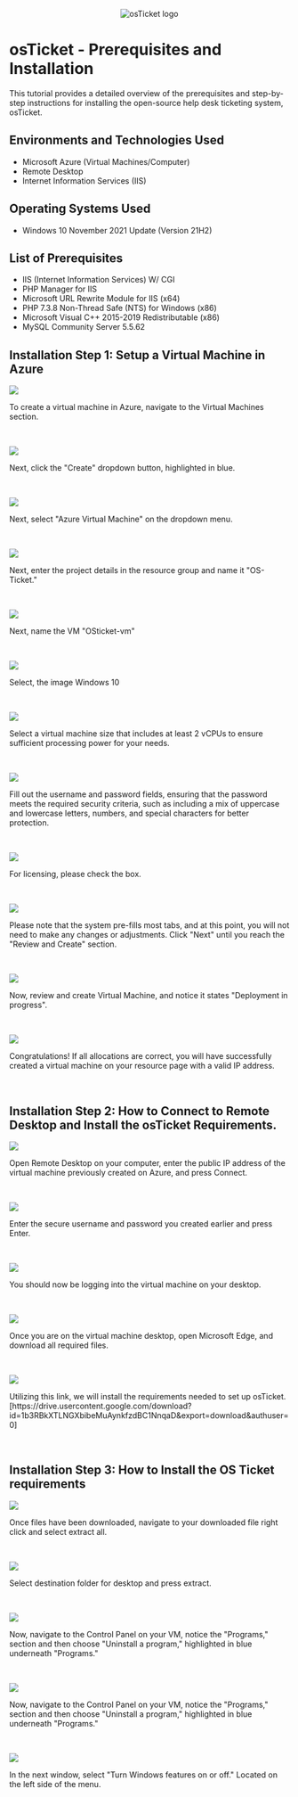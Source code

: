 <p align="center">
<img src="https://i.imgur.com/Clzj7Xs.png" alt="osTicket logo"/>
</p>

<h1>osTicket - Prerequisites and Installation</h1>
This tutorial provides a detailed overview of the prerequisites and step-by-step instructions for installing the open-source help desk ticketing system, osTicket.<br />



<h2>Environments and Technologies Used</h2>

- Microsoft Azure (Virtual Machines/Computer)
- Remote Desktop
- Internet Information Services (IIS)

<h2>Operating Systems Used </h2>

- Windows 10 November 2021 Update (Version 21H2)

<h2>List of Prerequisites</h2>

- IIS (Internet Information Services) W/ CGI
- PHP Manager for IIS
- Microsoft URL Rewrite Module for IIS (x64)
- PHP 7.3.8 Non-Thread Safe (NTS) for Windows (x86)
- Microsoft Visual C++ 2015-2019 Redistributable (x86)
- MySQL Community Server 5.5.62

<h2>Installation Step 1: Setup a Virtual Machine in Azure </h2>

<p>
<img src="https://i.imgur.com/Dz7njNQ.png"/>
</p>
<p>
To create a virtual machine in Azure, navigate to the Virtual Machines section.
</p>
<br />

<p>
<img src="https://i.imgur.com/fQ0LMOl.png"/>
</p>
<p>
Next, click the "Create" dropdown button, highlighted in blue.
</p>
<br />

<p>
<img src="https://i.imgur.com/Nk76zt5.png"/>
</p>
<p>
Next, select "Azure Virtual Machine" on the dropdown menu.
</p>
<br />

<p>
<img src="https://i.imgur.com/DiHCgLV.png"/>
</p>
<p>
Next, enter the project details in the resource group and name it "OS-Ticket."
</p>
<br />

<p>
<img src="https://i.imgur.com/lIfT0RL.png"/>
</p>
<p>
Next, name the VM "OSticket-vm"
</p>
<br />

<p>
<img src="https://i.imgur.com/KES4AI6.png"/>
</p>
<p>
Select, the image Windows 10
</p>
<br />

<p>
<img src="https://i.imgur.com/mSZUu9b.png"/>
</p>
<p>
Select a virtual machine size that includes at least 2 vCPUs to ensure sufficient processing power for your needs.
</p>
<br />

<p>
<img src="https://i.imgur.com/0weHDLA.png"/>
</p>
<p>
Fill out the username and password fields, ensuring that the password meets the required security criteria, such as including a mix of uppercase and lowercase letters, numbers, and special characters for better protection.
</p>
<br />

<p>
<img src="https://i.imgur.com/oxVaHJj.png"/>
</p>
<p>
For licensing, please check the box.
</p>
<br />

<p>
<img src="https://i.imgur.com/zNl5fus.png"/>
</p>
<p>
Please note that the system pre-fills most tabs, and at this point, you will not need to make any changes or adjustments. Click "Next" until you reach the "Review and Create" section.
</p>
<br />

<p>
<img src="https://i.imgur.com/d2bOUvT.png"/>
</p>
<p>
Now, review and create Virtual Machine, and notice it states "Deployment in progress".
</p>
<br />

<p>
<img src="https://i.imgur.com/KIOXPBJ.png"/>
</p>
<p>
Congratulations! If all allocations are correct, you will have successfully created a virtual machine on your resource page with a valid IP address.
</p>
<br />

<h2>Installation Step 2: How to Connect to Remote Desktop and Install the osTicket Requirements. </h2>

<p>
<img src="https://i.imgur.com/5QHNzKD.png"/>
</p>
<p>
Open Remote Desktop on your computer, enter the public IP address of the virtual machine previously created on Azure, and press Connect.
</p>
<br />

<p>
<img src="https://i.imgur.com/PeMqNl3.png"/>
</p>
<p>
Enter the secure username and password you created earlier and press Enter.
</p>
<br />

<p>
<img src="https://i.imgur.com/VHiOCR6.png"/>
</p>
<p>
You should now be logging into the virtual machine on your desktop.
</p>
<br />

<p>
<img src="https://i.imgur.com/q19BpWf.png"/>
</p>
<p>
Once you are on the virtual machine desktop, open Microsoft Edge, and download all required files.
</p>
<br />

<p>
<img src="https://i.imgur.com/oTfuD6T.png"/>
</p>
<p>
Utilizing this link, we will install the requirements needed to set up osTicket.
[https://drive.usercontent.google.com/download?id=1b3RBkXTLNGXbibeMuAynkfzdBC1NnqaD&export=download&authuser=0]
</p>
<br />

<h2>Installation Step 3: How to Install the OS Ticket requirements </h2>

<p>
<img src="https://i.imgur.com/P8gzBzq.png"/>
</p>
<p>
Once files have been downloaded, navigate to your downloaded file right click and select extract all.
</p>
<br />

<p>
<img src="https://i.imgur.com/HsZThTq.png"/>
</p>
<p>
Select destination folder for desktop and press extract.
</p>
<br />

<p>
<img src="https://i.imgur.com/kEgCfjH.png"/>
</p>
<p>
Now, navigate to the Control Panel on your VM, notice the "Programs," section and then choose "Uninstall a program," highlighted in blue underneath "Programs."
</p>
<br />

<p>
<img src="https://i.imgur.com/RkL3bde.pn"/>
</p>
<p>
Now, navigate to the Control Panel on your VM, notice the "Programs," section and then choose "Uninstall a program," highlighted in blue underneath "Programs."
</p>
<br />

<p>
<img src="https://i.imgur.com/RkL3bde.pn"/>
</p>
<p>
In the next window, select "Turn Windows features on or off." Located on the left side of the menu.
</p>
<br />

